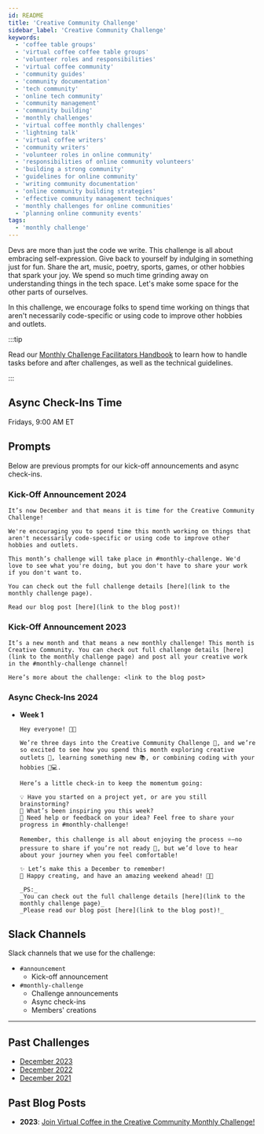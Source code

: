 ```yaml
---
id: README
title: 'Creative Community Challenge'
sidebar_label: 'Creative Community Challenge'
keywords:
  - 'coffee table groups'
  - 'virtual coffee coffee table groups'
  - 'volunteer roles and responsibilities'
  - 'virtual coffee community'
  - 'community guides'
  - 'community documentation'
  - 'tech community'
  - 'online tech community'
  - 'community management'
  - 'community building'
  - 'monthly challenges'
  - 'virtual coffee monthly challenges'
  - 'lightning talk'
  - 'virtual coffee writers'
  - 'community writers'
  - 'volunteer roles in online community'
  - 'responsibilities of online community volunteers'
  - 'building a strong community'
  - 'guidelines for online community'
  - 'writing community documentation'
  - 'online community building strategies'
  - 'effective community management techniques'
  - 'monthly challenges for online communities'
  - 'planning online community events'
tags:
  - 'monthly challenge'
---
```


Devs are more than just the code we write. This challenge is all about embracing self-expression. Give back to yourself by indulging in something just for fun. Share the art, music, poetry, sports, games, or other hobbies that spark your joy. We spend so much time grinding away on understanding things in the tech space. Let's make some space for the other parts of ourselves.

In this challenge, we encourage folks to spend time working on things that aren't necessarily code-specific or using code to improve other hobbies and outlets.

:::tip

Read our [Monthly Challenge Facilitators Handbook](../facilitators-docs/README.md) to learn how to handle tasks before and after challenges, as well as the technical guidelines.

:::

## Async Check-Ins Time

Fridays, 9:00 AM ET

## Prompts

Below are previous prompts for our kick-off announcements and async check-ins.

### Kick-Off Announcement 2024

```text
It’s now December and that means it is time for the Creative Community Challenge!

We're encouraging you to spend time this month working on things that aren't necessarily code-specific or using code to improve other hobbies and outlets.

This month’s challenge will take place in #monthly-challenge. We'd love to see what you're doing, but you don't have to share your work if you don't want to.

You can check out the full challenge details [here](link to the monthly challenge page).

Read our blog post [here](link to the blog post)!
```

### Kick-Off Announcement 2023

```text
It’s a new month and that means a new monthly challenge! This month is Creative Community. You can check out full challenge details [here](link to the monthly challenge page) and post all your creative work in the #monthly-challenge channel!

Here’s more about the challenge: <link to the blog post>
```

### Async Check-Ins 2024

- **Week 1**

  ```text
  Hey everyone! 👋✨

  We’re three days into the Creative Community Challenge 🎉, and we’re so excited to see how you spend this month exploring creative outlets 🎨, learning something new 📚, or combining coding with your hobbies 🧩💻.

  Here’s a little check-in to keep the momentum going:

  💡 Have you started on a project yet, or are you still brainstorming?
  🎯 What’s been inspiring you this week?
  🤝 Need help or feedback on your idea? Feel free to share your progress in #monthly-challenge!

  Remember, this challenge is all about enjoying the process ⭐—no pressure to share if you’re not ready 🤫, but we’d love to hear about your journey when you feel comfortable!

  ✨ Let’s make this a December to remember!
  🎄 Happy creating, and have an amazing weekend ahead! 🥳🌈

  _PS:_
  _You can check out the full challenge details [here](link to the monthly challenge page)_
  _Please read our blog post [here](link to the blog post)!_
  ```

## Slack Channels

Slack channels that we use for the challenge:

- `#announcement`
  - Kick-off announcement
- `#monthly-challenge`
  - Challenge announcements
  - Async check-ins
  - Members' creations

---

## Past Challenges

- [December 2023](https://virtualcoffee.io/monthlychallenges/dec-2023)
- [December 2022](https://virtualcoffee.io/monthlychallenges/dec-2022)
- [December 2021](https://virtualcoffee.io/monthlychallenges/dec-2021)

## Past Blog Posts

- **2023**: [Join Virtual Coffee in the Creative Community Monthly Challenge!](https://dev.to/virtualcoffee/join-virtual-coffee-in-the-creative-community-monthly-challenge-44d5)
